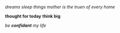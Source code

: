 *dreams sleep things*
_mother is the truen of every home_

**thought for today**
__think big__

_be **confidant** my life_
